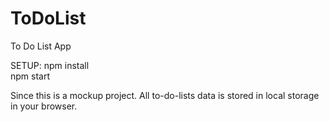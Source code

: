 # ToDoList
To Do List App

SETUP:
npm install  
npm start

Since this is a mockup project. All to-do-lists data is stored in local storage in your browser.
